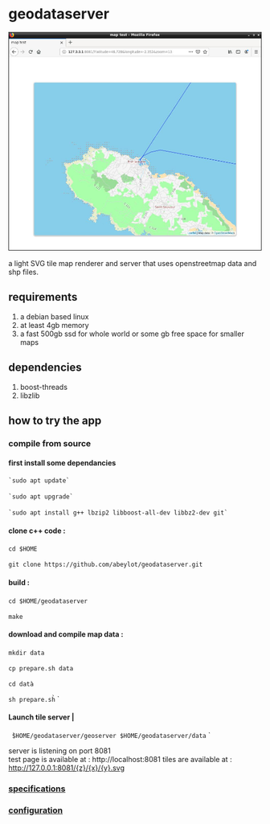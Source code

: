 # geodataserver
![sample](https://raw.githubusercontent.com/abeylot/geodataserver/master/webdoc/map13.jpg)


a light SVG tile map renderer and server that uses openstreetmap data and shp files.

## requirements
1. a debian based linux
2. at least 4gb memory
2. a fast 500gb ssd for whole world or some gb free space for smaller maps
## dependencies
1. boost-threads
2. libzlib

## how to try the app
###  compile from source
#### first install some dependancies


    `sudo apt update`
    
    `sudo apt upgrade`
    
    `sudo apt install g++ lbzip2 libboost-all-dev libbz2-dev git`


	
#### clone c++ code :

   `cd $HOME`
   
   `git clone https://github.com/abeylot/geodataserver.git`
   

#### build :

  `cd $HOME/geodataserver`
  
  `make`


#### download and compile map data :

   `mkdir data`
   
   `cp prepare.sh data`
   
   `cd datà`
   
   `sh prepare.sh̀`
`
#### Launch tile server | 
`
   ̀$HOME/geodataserver/geoserver $HOME/geodataserver/data`
`

server is listening on port 8081<br/>
test page is available at : http://localhost:8081
tiles are available at : http://127.0.0.1:8081/{z}/{x}/{y}.svg 

### [specifications](specifications.md)
### [configuration](configuration.md)
